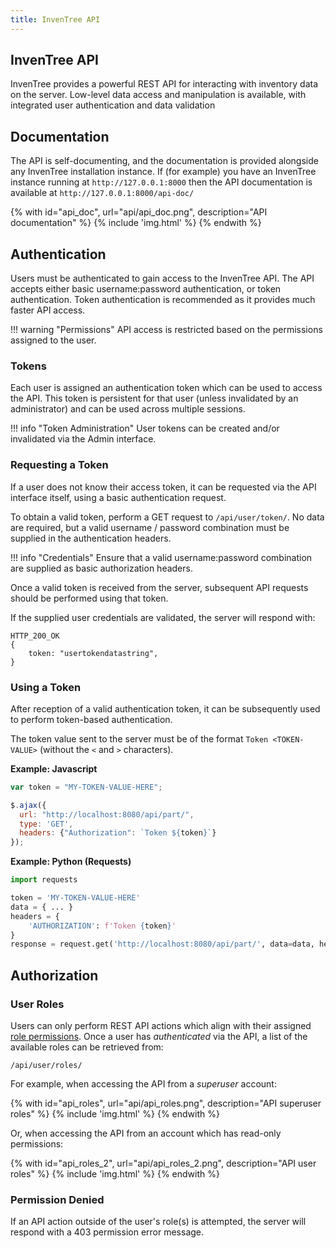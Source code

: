 ```yaml
---
title: InvenTree API
---
```


## InvenTree API

InvenTree provides a powerful REST API for interacting with inventory data on the server. Low-level data access and manipulation is available, with integrated user authentication and data validation

## Documentation

The API is self-documenting, and the documentation is provided alongside any InvenTree installation instance. If (for example) you have an InvenTree instance running at `http://127.0.0.1:8000` then the API documentation is available at `http://127.0.0.1:8000/api-doc/`

{% with id="api_doc", url="api/api_doc.png", description="API documentation" %}
{% include 'img.html' %}
{% endwith %}

## Authentication

Users must be authenticated to gain access to the InvenTree API. The API accepts either basic username:password authentication, or token authentication. Token authentication is recommended as it provides much faster API access.

!!! warning "Permissions"
    API access is restricted based on the permissions assigned to the user.

### Tokens

Each user is assigned an authentication token which can be used to access the API. This token is persistent for that user (unless invalidated by an administrator) and can be used across multiple sessions.

!!! info "Token Administration"
    User tokens can be created and/or invalidated via the Admin interface.

### Requesting a Token

If a user does not know their access token, it can be requested via the API interface itself, using a basic authentication request.

To obtain a valid token, perform a GET request to `/api/user/token/`. No data are required, but a valid username / password combination must be supplied in the authentication headers.

!!! info "Credentials"
	Ensure that a valid username:password combination are supplied as basic authorization headers.

Once a valid token is received from the server, subsequent API requests should be performed using that token.

If the supplied user credentials are validated, the server will respond with:

```
HTTP_200_OK
{
    token: "usertokendatastring",
}
```

### Using a Token

After reception of a valid authentication token, it can be subsequently used to perform token-based authentication.

The token value sent to the server must be of the format `Token <TOKEN-VALUE>` (without the `<` and `>` characters).

**Example: Javascript**
```javascript
var token = "MY-TOKEN-VALUE-HERE";

$.ajax({
  url: "http://localhost:8080/api/part/",
  type: 'GET',
  headers: {"Authorization": `Token ${token}`}
});
```

**Example: Python (Requests)**
```python
import requests

token = 'MY-TOKEN-VALUE-HERE'
data = { ... }
headers = {
    'AUTHORIZATION': f'Token {token}'
}
response = request.get('http://localhost:8080/api/part/', data=data, headers=headers)
```

## Authorization

### User Roles

Users can only perform REST API actions which align with their assigned [role permissions](../settings/permissions.md#roles). 
Once a user has *authenticated* via the API, a list of the available roles can be retrieved from:

`/api/user/roles/`

For example, when accessing the API from a *superuser* account:

{% with id="api_roles", url="api/api_roles.png", description="API superuser roles" %}
{% include 'img.html' %}
{% endwith %}

Or, when accessing the API from an account which has read-only permissions:

{% with id="api_roles_2", url="api/api_roles_2.png", description="API user roles" %}
{% include 'img.html' %}
{% endwith %}

### Permission Denied

If an API action outside of the user's role(s) is attempted, the server will respond with a 403 permission error message.

